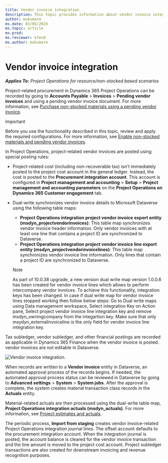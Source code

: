 ```yaml
---
title: Vendor invoice integration
description: This topic provides information about vendor invoice integration in Project Operations.
author: mukumarm
ms.date: 03/05/2024
ms.topic: article
ms.prod:
ms.reviewer: kfend 
ms.author: mukumarm
---
```


# Vendor invoice integration

_**Applies To:** Project Operations for resource/non-stocked based scenarios_

Project-related procurement in Dynamics 365 Project Operations can be recorded by going to **Accounts Payable** > **Invoices** > **Pending vendor invoices** and using a pending vendor invoice document. For more information, see [Purchase non-stocked materials using a pending vendor invoice](../procurement/pending-vendor-invoices.md).

> [!IMPORTANT]
> Before you use the functionality described in this topic, review and apply the required configurations. For more information, see [Enable non-stocked materials and pending vendor invoices](../procurement/configure-materials-nonstocked.md).

In Project Operations, project-related vendor invoices are posted using special posting rules:

- Project-related cost (including non-recoverable tax) isn't immediately posted to the project cost account in the general ledger. Instead, the cost is posted to the **Procurement integration account**. This account is configured in **Project management and accounting** > **Setup** > **Project management and accounting parameters** on the **Project Operations on Dynamics 365 Customer engagement** tab.
- Dual-write synchronizes vendor invoice details to Microsoft Dataverse using the following table maps:

     - **Project Operations integration project vendor invoice export entity (msdyn_projectvendorinvoices)**: This table map synchronizes vendor invoice header information. Only vendor invoices with at least one line that contains a project ID are synchronized to Dataverse.
     - **Project Operations integration project vendor invoice line export entity (msdyn_projectvendorinvoicelines)**: This table map synchronizes vendor invoice line information. Only lines that contain a project ID are synchronized to Dataverse.



     > [!NOTE]
     > As part of 10.0.38 upgrade, a new version dual write map version 1.0.0.6 has been created for vendor invoice lines which allows to perform intercompany vendor invoices. To achieve this functionality, integration keys has been changed. In case if dual write map for vendor invoice lines stopped working then follow below steps: Go to Dual write maps using Data management workspace, Select integration Key on Action pane, Select project vendor invoice line integration key and remove msdyn_owningcompany from the integartion key. Make sure that only msydyn_externalinvoiceline is the only field for vendor invoice line integration key. 

Tax subledger, vendor subledger, and other financial postings are recorded as applicable in Dynamics 365 Finance when the vendor invoice is posted. vendor invoices are not editable in Dataverse.

![Vendor invoice integration.](media/DW7VendorInvoice.png)

When records are written to a **Vendor invoice** entity in Dataverse, an automated approval process of the records begins. If needed, the automated approval process status can be reviewed in Dataverse by going to **Advanced settings** > **System** > **System jobs**. After the approval is complete, the system creates material transaction class records in the **Actuals** entity.

Material-related actuals are then processed using the dual-write table map, **Project Operations integration actuals (msdyn_actuals)**. For more information, see [Project estimates and actuals](resource-dual-write-estimates-actuals.md).

The periodic process, **Import from staging** creates vendor invoice-related Project Operations integration journal lines. The offset account defaults to the procurement integration account. When the integration journal is posted, the account balance is cleared for the vendor invoice transaction and the line amount is moved to the project cost account. Project subledger transactions are also created for downstream invoicing and revenue recognition purposes.
